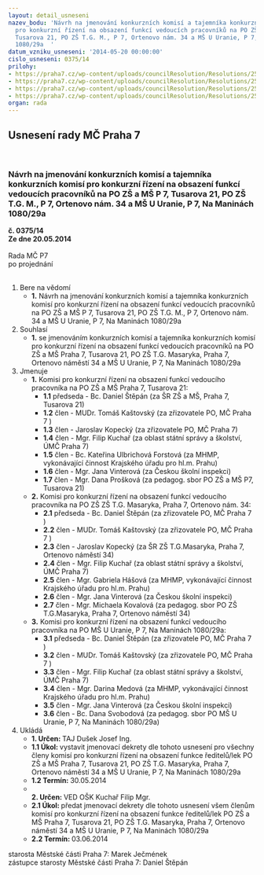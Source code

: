 ```yaml
---
layout: detail_usneseni
nazev_bodu: 'Návrh na jmenování konkurzních komisí a tajemníka konkurzních komisí
  pro konkurzní řízení na obsazení funkcí vedoucích pracovníků na PO ZŠ a MŠ P 7,
  Tusarova 21, PO ZŠ T.G. M., P 7, Ortenovo nám. 34 a MŠ U Uranie, P 7, Na Maninách
  1080/29a  '
datum_vzniku_usneseni: '2014-05-20 00:00:00'
cislo_usneseni: 0375/14
prilohy:
- https://praha7.cz/wp-content/uploads/councilResolution/Resolutions/25006/25-14-vyhl%c3%a1%c5%a1ka_54.2005.pdf
- https://praha7.cz/wp-content/uploads/councilResolution/Resolutions/25006/25-14-usnesen%c3%ad_0207.doc
- https://praha7.cz/wp-content/uploads/councilResolution/Resolutions/25006/25-14-usnesen%c3%ad_0206.doc
- https://praha7.cz/wp-content/uploads/councilResolution/Resolutions/25006/25-14-harmonogram.php.xls
organ: rada
---
```

<div id="ucUsn_pList" class="usn">
	<span><h2>Usnesení rady MČ Praha 7 </h2>
<br></span><div class="standBody">
<span><h3>Návrh na jmenování konkurzních komisí a tajemníka konkurzních komisí pro konkurzní řízení na obsazení funkcí vedoucích pracovníků na PO ZŠ a MŠ P 7, Tusarova 21, PO ZŠ T.G. M., P 7, Ortenovo nám. 34 a MŠ U Uranie, P 7, Na Maninách 1080/29a  </h3></span><div class="center">
		<strong>č. 0375/14</strong><br>
	</div>
<div class="center">
		<strong>Ze dne 20.05.2014</strong><br><br>
	</div>Rada MČ P7<br> po projednání<br><br><ol>
<li>Bere na vědomí<ul><li>
<strong>1.</strong> Návrh na jmenování konkurzních komisí a tajemníka konkurzních komisí pro konkurzní řízení na obsazení funkcí vedoucích pracovníků na PO ZŠ a MŠ P 7, Tusarova 21, PO ZŠ T.G. M., P 7, Ortenovo nám. 34 a MŠ U Uranie, P 7, Na Maninách 1080/29a  </li></ul>
</li>
<li>Souhlasí<ul><li>
<strong>1.</strong> se jmenováním konkurzních komisí a tajemníka konkurzních komisí pro konkurzní řízení na obsazení funkcí vedoucích pracovníků na PO ZŠ a MŠ Praha 7, Tusarova 21, PO ZŠ T.G. Masaryka, Praha 7, Ortenovo náměstí 34 a MŠ U Uranie, P 7, Na Maninách 1080/29a   </li></ul>
</li>
<li>Jmenuje<ul>
<li>
<strong>1.</strong> Komisi pro konkurzní řízení na obsazení funkcí vedoucího pracovníka na PO ZŠ a MŠ Praha 7, Tusarova 21:<ul>
<li>
<strong>1.1</strong> předseda - Bc. Daniel Štěpán (za ŠR ZŠ a MŠ, Praha 7, Tusarova 21)</li>
<li>
<strong>1.2</strong> člen - MUDr. Tomáš Kaštovský (za zřizovatele PO, MČ Praha 7 )</li>
<li>
<strong>1.3</strong> člen - Jaroslav Kopecký (za zřizovatele PO, MČ Praha 7)</li>
<li>
<strong>1.4</strong> člen - Mgr. Filip Kuchař (za oblast státní správy a školství, ÚMČ Praha 7)</li>
<li>
<strong>1.5</strong> člen - Bc. Kateřina Ulbrichová Forstová (za MHMP, vykonávající činnost Krajského úřadu pro hl.m. Prahu)</li>
<li>
<strong>1.6</strong> člen - Mgr. Jana Vinterová (za Českou školní inspekci)</li>
<li>
<strong>1.7</strong> člen - Mgr. Dana Prošková (za pedagog. sbor PO ZŠ a MŠ P7, Tusarova 21)</li>
</ul>
</li>
<li>
<strong>2.</strong> Komisi pro konkurzní řízení na obsazení funkcí vedoucího pracovníka na PO ZŠ ZŠ T.G. Masaryka, Praha 7, Ortenovo nám. 34:<ul>
<li>
<strong>2.1</strong> předseda - Bc. Daniel Štěpán (za zřizovatele PO, MČ Praha 7 ) </li>
<li>
<strong>2.2</strong> člen - MUDr. Tomáš Kaštovský (za zřizovatele PO, MČ Praha 7 )</li>
<li>
<strong>2.3</strong> člen - Jaroslav Kopecký (za ŠR ZŠ T.G.Masaryka, Praha 7, Ortenovo náměstí 34) </li>
<li>
<strong>2.4</strong> člen - Mgr. Filip Kuchař (za oblast státní správy a školství, ÚMČ Praha 7)</li>
<li>
<strong>2.5</strong> člen - Mgr. Gabriela Hášová (za MHMP, vykonávající činnost Krajského úřadu pro hl.m. Prahu)</li>
<li>
<strong>2.6</strong> člen - Mgr. Jana Vinterová (za Českou školní inspekci)</li>
<li>
<strong>2.7</strong> člen - Mgr. Michaela Kovalová (za pedagog. sbor PO ZŠ T.G.Masaryka, Praha 7, Ortenovo náměstí 34)</li>
</ul>
</li>
<li>
<strong>3.</strong> Komisi pro konkurzní řízení na obsazení funkcí vedoucího pracovníka na PO MŠ U Uranie, P 7, Na Maninách 1080/29a:   <ul>
<li>
<strong>3.1</strong> předseda - Bc. Daniel Štěpán (za zřizovatele PO, MČ Praha 7 ) </li>
<li>
<strong>3.2</strong> člen - MUDr. Tomáš Kaštovský (za zřizovatele PO, MČ Praha 7 )</li>
<li>
<strong>3.3</strong> člen - Mgr. Filip Kuchař (za oblast státní správy a školství, ÚMČ Praha 7)</li>
<li>
<strong>3.4</strong> člen - Mgr. Darina Medová (za MHMP, vykonávající činnost Krajského úřadu pro hl.m. Prahu)</li>
<li>
<strong>3.5</strong> člen - Mgr. Jana Vinterová (za Českou školní inspekci)</li>
<li>
<strong>3.6</strong> člen - Bc. Dana Svobodová (za pedagog. sbor PO MŠ U Uranie, P 7, Na Maninách 1080/29a)      </li>
</ul>
</li>
</ul>
</li>
<li>Ukládá<ul>
<li>
<strong>1. Určen: </strong>TAJ Dušek Josef Ing.</li>
<li>
<strong>1.1 Úkol: </strong>vystavit jmenovací dekrety dle tohoto usnesení pro všechny členy komisí pro konkurzní řízení na obsazení funkce ředitelů/lek PO ZŠ a MŠ Praha 7, Tusarova 21, PO ZŠ T.G. Masaryka, Praha 7, Ortenovo náměstí 34 a MŠ U Uranie, P 7, Na Maninách 1080/29a</li>
<li>
<strong>1.2 Termín: </strong>30.05.2014</li>
<li>
<strong><br>2. Určen: </strong>VED OŠK Kuchař Filip Mgr.</li>
<li>
<strong>2.1 Úkol: </strong>předat jmenovací dekrety dle tohoto usnesení všem členům komisí pro konkurzní řízení na obsazení funkce ředitelů/lek PO ZŠ a MŠ Praha 7, Tusarova 21, PO ZŠ T.G. Masaryka, Praha 7, Ortenovo náměstí 34 a MŠ U Uranie, P 7, Na Maninách 1080/29a</li>
<li>
<strong>2.2 Termín: </strong>03.06.2014</li>
</ul>
</li>
</ol>starosta Městské části Praha 7: Marek Ječmének<br>zástupce starosty Městské části Praha 7: Daniel Štěpán 
</div>
</div>